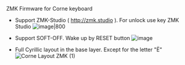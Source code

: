ZMK Firmware for Corne keyboard

- Support ZMK-Studio ( http://zmk.studio ). For unlock use key ZMK Studio
![image|800](https://github.com/user-attachments/assets/66ce7191-dd77-4d95-9272-b167f9816187)

- Support SOFT-OFF. Wake up by RESET button
![image](https://github.com/user-attachments/assets/c169d2ea-0cdb-4628-bc64-2d7d3e05d046)

- Full Cyrillic layout in the base layer. Except for the letter "Ё"
![Corne Layout ZMK (1)](https://github.com/user-attachments/assets/46e00f65-f3a5-483b-809a-91c3db2ce866)

